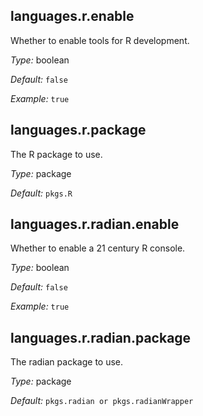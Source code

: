 [comment]: # (Do not edit this file as it is autogenerated. Go to docs/individual-docs if you want to make edits.)


[comment]: # (Please add your documentation on top of this line)

## languages\.r\.enable

Whether to enable tools for R development\.



*Type:*
boolean



*Default:*
` false `



*Example:*
` true `



## languages\.r\.package



The R package to use\.



*Type:*
package



*Default:*
` pkgs.R `



## languages\.r\.radian\.enable



Whether to enable a 21 century R console\.



*Type:*
boolean



*Default:*
` false `



*Example:*
` true `



## languages\.r\.radian\.package



The radian package to use\.



*Type:*
package



*Default:*
` pkgs.radian or pkgs.radianWrapper `
